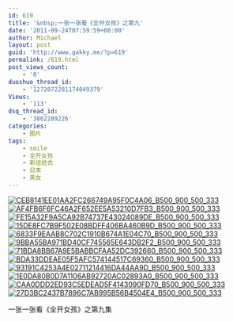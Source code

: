 ```yaml
---
id: 619
title: '&nbsp;一张一张看《全开女孩》之第九'
date: '2011-09-24T07:59:59+08:00'
author: Michael
layout: post
guid: 'http://www.gakky.me/?p=619'
permalink: /619.html
post_views_count:
    - '0'
duoshuo_thread_id:
    - '1272072281174049379'
Views:
    - '113'
dsq_thread_id:
    - '3862289226'
categories:
    - 图片
tags:
    - smile
    - 全开女孩
    - 新垣结衣
    - 日本
    - 美女
---
```


[![CEB8141EE01AA2FC266749A95F0C4A06_B500_900_500_333](http://www.yui-aragaki.org/wp-content/uploads/img/CEB8141EE01AA2FC266749A95F0C4A06_B500_900_500_333.jpeg)](http://www.yui-aragaki.org/wp-content/uploads/img/CEB8141EE01AA2FC266749A95F0C4A06_B1280_1280_520_347.jpeg) [![AF4FB6F6FC46A2F652EE5A53210D7FB3_B500_900_500_333](http://www.yui-aragaki.org/wp-content/uploads/img/AF4FB6F6FC46A2F652EE5A53210D7FB3_B500_900_500_333.jpeg)](http://www.yui-aragaki.org/wp-content/uploads/img/AF4FB6F6FC46A2F652EE5A53210D7FB3_B1280_1280_520_347.jpeg) [![FE15A32F9A5CA92B74737E43024089DE_B500_900_500_333](http://www.yui-aragaki.org/wp-content/uploads/img/FE15A32F9A5CA92B74737E43024089DE_B500_900_500_333.jpeg)](http://www.yui-aragaki.org/wp-content/uploads/img/FE15A32F9A5CA92B74737E43024089DE_B1280_1280_520_347.jpeg) [![15DE8FC7B9F502E08BDFF406BA460B9D_B500_900_500_333](http://www.yui-aragaki.org/wp-content/uploads/img/15DE8FC7B9F502E08BDFF406BA460B9D_B500_900_500_333.jpeg)](http://www.yui-aragaki.org/wp-content/uploads/img/15DE8FC7B9F502E08BDFF406BA460B9D_B1280_1280_520_347.jpeg) [![6833F9EAAB8C702C1910B674A1E04C70_B500_900_500_333](http://www.yui-aragaki.org/wp-content/uploads/img/6833F9EAAB8C702C1910B674A1E04C70_B500_900_500_333.jpeg)](http://www.yui-aragaki.org/wp-content/uploads/img/6833F9EAAB8C702C1910B674A1E04C70_B1280_1280_520_347.jpeg) [![9BBA55BA971BD40CF745565E643DB2F2_B500_900_500_333](http://www.yui-aragaki.org/wp-content/uploads/img/9BBA55BA971BD40CF745565E643DB2F2_B500_900_500_333.jpeg)](http://www.yui-aragaki.org/wp-content/uploads/img/9BBA55BA971BD40CF745565E643DB2F2_B1280_1280_520_347.jpeg) [![71BDA8BB67A9E5BABBCFAA52DC392660_B500_900_500_333](http://www.yui-aragaki.org/wp-content/uploads/img/71BDA8BB67A9E5BABBCFAA52DC392660_B500_900_500_333.jpeg)](http://www.yui-aragaki.org/wp-content/uploads/img/71BDA8BB67A9E5BABBCFAA52DC392660_B1280_1280_520_347.jpeg) [![BDA33DDEAE05F5AFC574144517C69360_B500_900_500_333](http://www.yui-aragaki.org/wp-content/uploads/img/BDA33DDEAE05F5AFC574144517C69360_B500_900_500_333.jpeg)](http://www.yui-aragaki.org/wp-content/uploads/img/BDA33DDEAE05F5AFC574144517C69360_B1280_1280_520_347.jpeg) [![93191C4253A4E02711214416DA44AA9D_B500_900_500_333](http://www.yui-aragaki.org/wp-content/uploads/img/93191C4253A4E02711214416DA44AA9D_B500_900_500_333.jpeg)](http://www.yui-aragaki.org/wp-content/uploads/img/93191C4253A4E02711214416DA44AA9D_B1280_1280_520_347.jpeg) [![1E0DA80B0D7A1106AB92720AC02893A0_B500_900_500_333](http://www.yui-aragaki.org/wp-content/uploads/img/1E0DA80B0D7A1106AB92720AC02893A0_B500_900_500_333.jpeg)](http://www.yui-aragaki.org/wp-content/uploads/img/1E0DA80B0D7A1106AB92720AC02893A0_B1280_1280_520_347.jpeg) [![CAA0DDD2ED93C5EDEAD5F4143090FD70_B500_900_500_333](http://www.yui-aragaki.org/wp-content/uploads/img/CAA0DDD2ED93C5EDEAD5F4143090FD70_B500_900_500_333.jpeg)](http://www.yui-aragaki.org/wp-content/uploads/img/CAA0DDD2ED93C5EDEAD5F4143090FD70_B1280_1280_520_347.jpeg) [![27D3BC2437B7896C7AB995B56B4504E4_B500_900_500_333](http://www.yui-aragaki.org/wp-content/uploads/img/27D3BC2437B7896C7AB995B56B4504E4_B500_900_500_333.jpeg)](http://www.yui-aragaki.org/wp-content/uploads/img/27D3BC2437B7896C7AB995B56B4504E4_B1280_1280_520_347.jpeg)

 一张一张看《全开女孩》之第九集